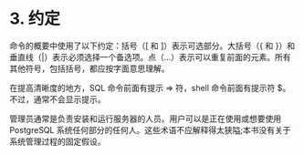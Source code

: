 # 3. 约定
命令的概要中使用了以下约定：括号（[ 和 ]）表示可选部分。大括号（{ 和 }）和垂直线（|）表示必须选择一个备选项。点（...）表示可以重复前面的元素。所有其他符号，包括括号，都应按字面意思理解。

在提高清晰度的地方，SQL 命令前面有提示 => 符，shell 命令前面有提示符 $。不过，通常不会显示提示。

管理员通常是负责安装和运行服务器的人员。用户可以是正在使用或想要使用 PostgreSQL 系统任何部分的任何人。这些术语不应解释得太狭隘;本书没有关于系统管理过程的固定假设。